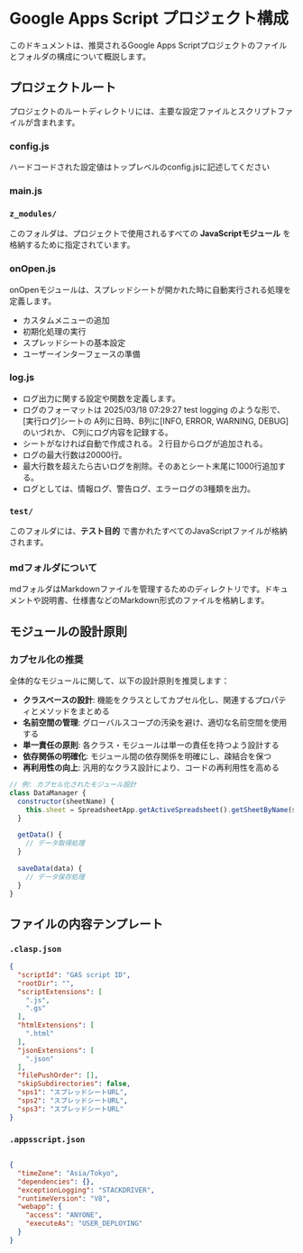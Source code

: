 # Google Apps Script プロジェクト構成

このドキュメントは、推奨されるGoogle Apps Scriptプロジェクトのファイルとフォルダの構成について概説します。

## プロジェクトルート
プロジェクトのルートディレクトリには、主要な設定ファイルとスクリプトファイルが含まれます。

### config.js
ハードコードされた設定値はトップレベルのconfig.jsに記述してください

### main.js


### `z_modules/`
このフォルダは、プロジェクトで使用されるすべての **JavaScriptモジュール** を格納するために指定されています。

### onOpen.js
onOpenモジュールは、スプレッドシートが開かれた時に自動実行される処理を定義します。
- カスタムメニューの追加
- 初期化処理の実行
- スプレッドシートの基本設定
- ユーザーインターフェースの準備

### log.js
- ログ出力に関する設定や関数を定義します。
- ログのフォーマットは 2025/03/18 07:29:27	test logging のような形で、[実行ログ]シートの A列に日時、B列に[INFO, ERROR, WARNING, DEBUG]のいづれか、 C列にログ内容を記録する。
- シートがなければ自動で作成される。２行目からログが追加される。
- ログの最大行数は20000行。
- 最大行数を超えたら古いログを削除。そのあとシート末尾に1000行追加する。
- ログとしては、情報ログ、警告ログ、エラーログの3種類を出力。

### `test/`
このフォルダには、**テスト目的** で書かれたすべてのJavaScriptファイルが格納されます。

### mdフォルダについて
mdフォルダはMarkdownファイルを管理するためのディレクトリです。ドキュメントや説明書、仕様書などのMarkdown形式のファイルを格納します。

## モジュールの設計原則

### カプセル化の推奨
全体的なモジュールに関して、以下の設計原則を推奨します：

- **クラスベースの設計**: 機能をクラスとしてカプセル化し、関連するプロパティとメソッドをまとめる
- **名前空間の管理**: グローバルスコープの汚染を避け、適切な名前空間を使用する
- **単一責任の原則**: 各クラス・モジュールは単一の責任を持つよう設計する
- **依存関係の明確化**: モジュール間の依存関係を明確にし、疎結合を保つ
- **再利用性の向上**: 汎用的なクラス設計により、コードの再利用性を高める

```javascript
// 例: カプセル化されたモジュール設計
class DataManager {
  constructor(sheetName) {
    this.sheet = SpreadsheetApp.getActiveSpreadsheet().getSheetByName(sheetName);
  }
  
  getData() {
    // データ取得処理
  }
  
  saveData(data) {
    // データ保存処理
  }
}
```

## ファイルの内容テンプレート

### `.clasp.json`
```json
{
  "scriptId": "GAS script ID",
  "rootDir": "",
  "scriptExtensions": [
    ".js",
    ".gs"
  ],
  "htmlExtensions": [
    ".html"
  ],
  "jsonExtensions": [
    ".json"
  ],
  "filePushOrder": [],
  "skipSubdirectories": false,
  "sps1": "スプレッドシートURL",
  "sps2": "スプレッドシートURL",
  "sps3": "スプレッドシートURL"
}
```

### `.appsscript.json`
```json

{
  "timeZone": "Asia/Tokyo",
  "dependencies": {},
  "exceptionLogging": "STACKDRIVER",
  "runtimeVersion": "V8",
  "webapp": {
    "access": "ANYONE",
    "executeAs": "USER_DEPLOYING"
  }
}
```
